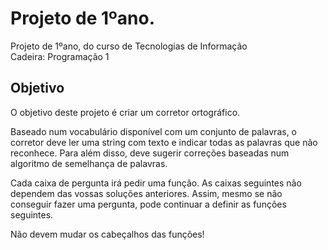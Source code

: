 # Projeto de 1ºano.
Projeto de 1ºano, do curso de Tecnologias de Informação <br>
Cadeira: Programação 1

## Objetivo
O objetivo deste projeto é criar um corretor ortográfico.

Baseado num vocabulário disponível com um conjunto de palavras, o corretor deve ler uma string com texto e indicar todas as palavras que não reconhece. Para além disso, deve sugerir correções baseadas num algoritmo de semelhança de palavras.

Cada caixa de pergunta irá pedir uma função. As caixas seguintes não dependem das vossas soluções anteriores. Assim, mesmo se não conseguir fazer uma pergunta, pode continuar a definir as funções seguintes.

Não devem mudar os cabeçalhos das funções!<br>



